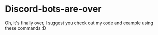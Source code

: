 # Discord-bots-are-over
Oh, it's finally over, I suggest you check out my code and example using these commands :D
